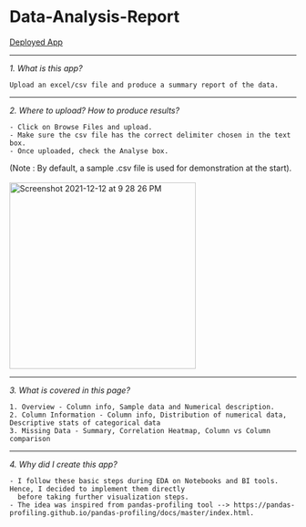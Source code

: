 # Data-Analysis-Report

[Deployed App](https://data-analysis-tool.herokuapp.com/)

---

_1. What is this app?_

```Upload an excel/csv file and produce a summary report of the data.```

---

_2. Where to upload? How to produce results?_

```
- Click on Browse Files and upload.
- Make sure the csv file has the correct delimiter chosen in the text box.
- Once uploaded, check the Analyse box.
```

(Note : By default, a sample .csv file is used for demonstration at the start).<br><br>
<img width="327" alt="Screenshot 2021-12-12 at 9 28 26 PM" src="https://user-images.githubusercontent.com/86509452/145719546-a11fc230-a47f-40df-b1e1-4ba998b43c64.png">

---

_3. What is covered in this page?_

```
1. Overview - Column info, Sample data and Numerical description.
2. Column Information - Column info, Distribution of numerical data, Descriptive stats of categorical data
3. Missing Data - Summary, Correlation Heatmap, Column vs Column comparison
```
---

_4. Why did I create this app?_

```
- I follow these basic steps during EDA on Notebooks and BI tools. Hence, I decided to implement them directly 
  before taking further visualization steps.
- The idea was inspired from pandas-profiling tool --> https://pandas-profiling.github.io/pandas-profiling/docs/master/index.html.
```


